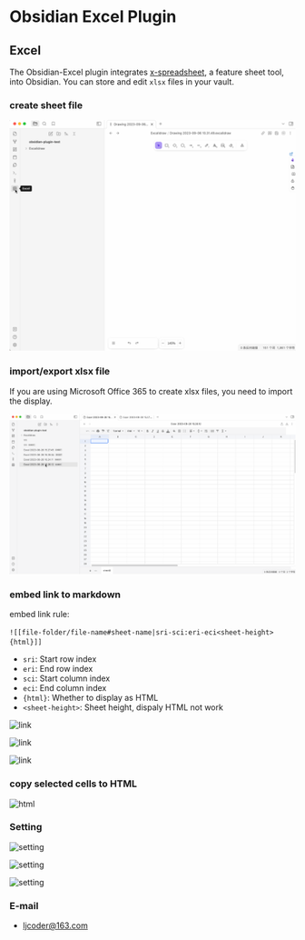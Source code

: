 # Obsidian Excel Plugin

## Excel
The Obsidian-Excel plugin integrates [x-spreadsheet](https://github.com/myliang/x-spreadsheet), a feature sheet tool, into Obsidian. You can store and edit `xlsx` files in your vault.

### create sheet file
![Alt text](./doc/img/create.gif)

### import/export xlsx file
If you are using Microsoft Office 365 to create xlsx files, you need to import the display.

![import](./doc/img/import.gif)

### embed link to markdown

embed link rule:

```![[file-folder/file-name#sheet-name|sri-sci:eri-eci<sheet-height>{html}]]```

- `sri`: Start row index
- `eri`: End row index
- `sci`: Start column index
- `eci`: End column index
- `{html}`: Whether to display as HTML
- `<sheet-height>`: Sheet height, dispaly HTML not work


![link](./doc/img/link.gif)

![link](./doc/img/part-link.gif)

![link](./doc//img/embed-link-height.gif)

### copy selected cells to HTML

![html](./doc/img/html.gif)

### Setting

![setting](./doc/img/setting-file.gif)

![setting](./doc/img/setting-embed.gif)

![setting](./doc//img/setting-sheet.gif)

### E-mail

- ljcoder@163.com


